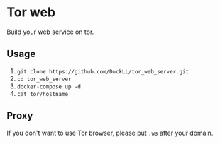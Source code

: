 # Tor web

Build your web service on tor.

## Usage

1. `git clone https://github.com/DuckLL/tor_web_server.git`
1. `cd tor_web_server`
1. `docker-compose up -d`
1. `cat tor/hostname`

## Proxy

If you don't want to use Tor browser, please put `.ws` after your domain.

